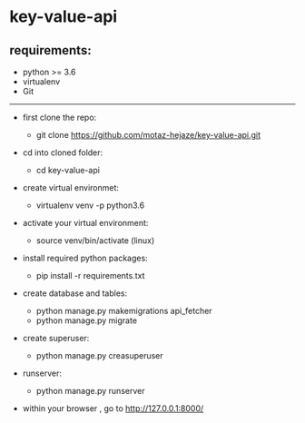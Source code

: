 # key-value-api

requirements:
-----------------
  - python >= 3.6
  - virtualenv
  - Git
------------------

* first clone the repo:
  - git clone https://github.com/motaz-hejaze/key-value-api.git


* cd into cloned folder:
  - cd key-value-api

* create virtual environmet:
  - virtualenv venv -p python3.6
  
* activate your virtual environment:
  - source venv/bin/activate (linux)

* install required python packages:
  - pip install -r requirements.txt

* create database and tables:
  - python manage.py makemigrations api_fetcher
  - python manage.py migrate

* create superuser:
  - python manage.py creasuperuser

* runserver:
  - python manage.py runserver

* within your browser , go to http://127.0.0.1:8000/
